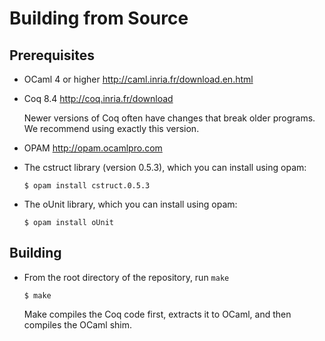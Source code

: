 Building from Source
====================

Prerequisites
-------------

- OCaml 4 or higher <http://caml.inria.fr/download.en.html>

- Coq 8.4 <http://coq.inria.fr/download>

  Newer versions of Coq often have changes that break older
  programs. We recommend using exactly this version.

- OPAM <http://opam.ocamlpro.com>

- The cstruct library (version 0.5.3), which you can install using opam:

  ```
  $ opam install cstruct.0.5.3
  ```

- The oUnit library, which you can install using opam:

  ```
  $ opam install oUnit
  ```

Building
--------

- From the root directory of the repository, run `make`

  ```
  $ make
  ```

  Make compiles the Coq code first, extracts it to OCaml, and then compiles
  the OCaml shim.

